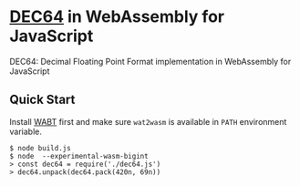 # [DEC64](https://www.crockford.com/dec64.html) in WebAssembly for JavaScript

DEC64: Decimal Floating Point Format implementation in WebAssembly for JavaScript

## Quick Start

Install [WABT](https://github.com/WebAssembly/wabt) first and make sure `wat2wasm` is available in `PATH` environment variable.

```console
$ node build.js
$ node  --experimental-wasm-bigint
> const dec64 = require('./dec64.js')
> dec64.unpack(dec64.pack(420n, 69n))
```
